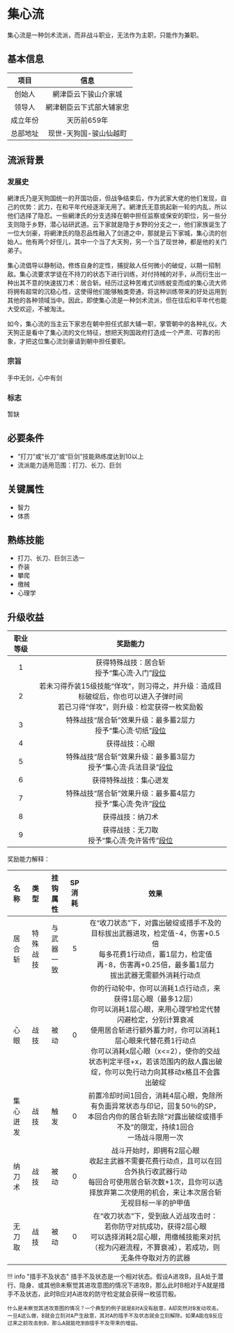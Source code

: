 # 集心流

集心流是一种剑术流派，而非战斗职业，无法作为主职，只能作为兼职。

## 基本信息

项目|信息
:--:|:--:
创始人|網津臣云下骏山介家城
领导人|網津朝臣云下式部大辅家忠
成立年份|天历前659年
总部地址|现世-天狗国-骏山仙越町

## 流派背景

### 发展史

網津氏乃是天狗国统一的开国功臣，但战争结束后，作为武家大佬的他们发现，自己的优势：武力，在和平年代经逐渐无用了。網津氏无意挑起新一轮的内乱，所以他们选择了隐忍。一些網津氏的分支选择在朝中担任监察或保安的职位，另一些分支则隐于乡野，潜心钻研武道。云下家就是隐于乡野的分支之一，他们家族诞生了一位大剑豪，将網津氏的隐忍品性融入了剑道之中，那就是云下家城，集心流的创始人。他有两个好侄儿，其中一个当了大天狗，另一个当了现世神，都是他的关门弟子。

集心流倡导以静制动，修炼自身的定性，捕捉敌人任何微小的破绽，以期一招制敌。集心流要求学徒在不持刀的状态下进行训练，对付持械的对手，从而衍生出一种出其不意的快速拔刀术：居合斩。经历过这种苦难式训练蜕变而成的集心流大师将拥有超常的沉稳心性，这使得他们能够触类旁通，将这种训练带来的好处运用到其他的各种领域当中。因此，即使集心流是一种剑术流派，但在往后和平年代也能大受欢迎，不被淘汰。

如今，集心流的当主云下家忠在朝中担任式部大辅一职，掌管朝中的各种礼仪。大天狗正是看中了集心流的文化特征，想把天狗国政府打造成一个严肃、可靠的形象，才把这位集心流剑豪请到朝中担任要职。

### 宗旨

手中无剑，心中有剑

### 标志

暂缺

## 必要条件

* “打刀”或“长刀”或“巨剑”技能熟练度达到10以上
* 流派能力适用范围：打刀、长刀、巨剑

## 关键属性

* 智力
* 体质

## 熟练技能

* 打刀、长刀、巨剑三选一
* 乔装
* 攀爬
* 缴械
* 心理学

## 升级收益

职业等级|奖励能力
:--:|:--:
1|获得特殊战技：居合斩<br>授予“集心流·入门”<a href="../../dan" target="_blank">段位</a>
2|若未习得乔装15级技能“佯攻”，则习得之，并升级：造成目标破绽后，你也可以进入子弹时间<br>若已习得“佯攻”，则升级：检定获得一枚奖励骰
3|特殊战技“居合斩”效果升级：最多蓄2层力<br>授予“集心流·切纸”<a href="../../dan" target="_blank">段位</a>
4|获得战技：心眼
5|特殊战技“居合斩”效果升级：最多蓄3层力<br>授予“集心流·兵法目录”<a href="../../dan" target="_blank">段位</a>
6|获得特殊战技：集心迸发
7|特殊战技“居合斩”效果升级：最多蓄4层力<br>授予“集心流·免许”<a href="../../dan" target="_blank">段位</a>
8|获得战技：纳刀术
9|获得战技：无刀取<br>授予“集心流·免许皆传”<a href="../../dan" target="_blank">段位</a>

奖励能力解释：

名称|类型|挂钩属性|SP消耗|效果
:--:|:--:|:--:|:--:|:--:
居合斩|特殊战技|与武器一致|5|在“收刀状态”下，对露出破绽或措手不及的目标拔出武器进攻，检定值-4，伤害+0.5倍<br>每多花费1行动点，蓄1层力，检定值再-8，伤害再+0.25倍，最多蓄1层力<br>拔出武器无需额外消耗行动点
心眼|战技|被动|0|你的行动轮中，你可以消耗1点行动点，来获得1层心眼（最多12层）<br>你可以消耗1层心眼，来用心理学检定代替闪避检定，分别计算衰减<br>使用居合斩进行额外蓄力时，你可以消耗1层心眼来代替花费1行动点<br>你可以消耗x层心眼（x<=2），使你的交战状态判定半径+x，若该范围内的敌人露出破绽，你可以免行动力向其移动x格且不会露出破绽
集心迸发|战技|触发|0|前置冷却时间1回合，消耗4层心眼，免除所有负面异常状态与印记，回复50％的SP，本回合内你的居合斩去除“对露出破绽或措手不及”的限定，持续1回合<br>一场战斗限用一次
纳刀术|战技|被动|0|战斗开始时，即拥有2层心眼<br>收起主武器不需要花费行动点，且可以在回合外执行收武器行动<br>每回合可使用居合斩次数+1次，且你可以选择放弃第二次使用的机会，来让本次居合斩无视目标一半的护甲值
无刀取|战技|被动|0|在“收刀状态”下，受到敌人近战攻击时：<br>若你防守对抗成功，获得2层心眼<br>可以选择消耗2层心眼，用缴械技能来对抗（视为闪避流程，不算衰减），若成功，则无条件夺取对方的武器

!!! info "措手不及状态"
    措手不及状态是一个相对状态。假设A进攻B，且A处于潜行、隐身、或其他B未察觉其进攻意图的情况下进攻B，那么此时B相对于A就是措手不及状态，此时B应对A进攻的防守检定就会获得一枚惩罚骰。

    什么是未察觉其进攻意图的情况？一个典型的例子就是B对A没有敌意，A却突然对B发动攻击。一旦A这么做，B就会立刻对A产生敌意，其对A的措手不及状态就会立刻解除。如果A能在B反应过来之前攻击到B，那么A就能吃到B措手不及带来的增益。